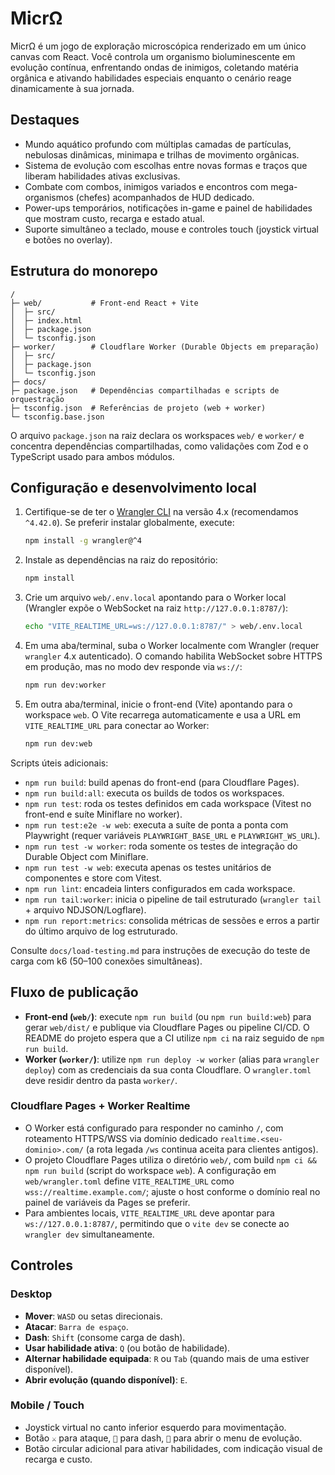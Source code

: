 # MicrΩ

MicrΩ é um jogo de exploração microscópica renderizado em um único canvas com React. Você controla um organismo bioluminescente em evolução contínua, enfrentando ondas de inimigos, coletando matéria orgânica e ativando habilidades especiais enquanto o cenário reage dinamicamente à sua jornada.

## Destaques

- Mundo aquático profundo com múltiplas camadas de partículas, nebulosas dinâmicas, minimapa e trilhas de movimento orgânicas.
- Sistema de evolução com escolhas entre novas formas e traços que liberam habilidades ativas exclusivas.
- Combate com combos, inimigos variados e encontros com mega-organismos (chefes) acompanhados de HUD dedicado.
- Power-ups temporários, notificações in-game e painel de habilidades que mostram custo, recarga e estado atual.
- Suporte simultâneo a teclado, mouse e controles touch (joystick virtual e botões no overlay).

## Estrutura do monorepo

```
/
├─ web/           # Front-end React + Vite
│  ├─ src/
│  ├─ index.html
│  ├─ package.json
│  └─ tsconfig.json
├─ worker/        # Cloudflare Worker (Durable Objects em preparação)
│  ├─ src/
│  ├─ package.json
│  └─ tsconfig.json
├─ docs/
├─ package.json   # Dependências compartilhadas e scripts de orquestração
├─ tsconfig.json  # Referências de projeto (web + worker)
└─ tsconfig.base.json
```

O arquivo `package.json` na raiz declara os workspaces `web/` e `worker/` e concentra dependências compartilhadas, como validações com Zod e o TypeScript usado para ambos módulos.

## Configuração e desenvolvimento local

1. Certifique-se de ter o [Wrangler CLI](https://developers.cloudflare.com/workers/wrangler/install-and-update/) na versão 4.x (recomendamos `^4.42.0`). Se preferir instalar globalmente, execute:
   ```bash
   npm install -g wrangler@^4
   ```
2. Instale as dependências na raiz do repositório:
   ```bash
   npm install
   ```
3. Crie um arquivo `web/.env.local` apontando para o Worker local (Wrangler expõe o WebSocket na raiz `http://127.0.0.1:8787/`):
   ```bash
   echo "VITE_REALTIME_URL=ws://127.0.0.1:8787/" > web/.env.local
   ```
4. Em uma aba/terminal, suba o Worker localmente com Wrangler (requer `wrangler` 4.x autenticado). O comando habilita WebSocket sobre HTTPS em produção, mas no modo dev responde via `ws://`:
   ```bash
   npm run dev:worker
   ```
5. Em outra aba/terminal, inicie o front-end (Vite) apontando para o workspace `web`. O Vite recarrega automaticamente e usa a URL em `VITE_REALTIME_URL` para conectar ao Worker:
   ```bash
   npm run dev:web
   ```

Scripts úteis adicionais:

- `npm run build`: build apenas do front-end (para Cloudflare Pages).
- `npm run build:all`: executa os builds de todos os workspaces.
- `npm run test`: roda os testes definidos em cada workspace (Vitest no front-end e suíte Miniflare no worker).
- `npm run test:e2e -w web`: executa a suíte de ponta a ponta com Playwright (requer variáveis `PLAYWRIGHT_BASE_URL` e `PLAYWRIGHT_WS_URL`).
- `npm run test -w worker`: roda somente os testes de integração do Durable Object com Miniflare.
- `npm run test -w web`: executa apenas os testes unitários de componentes e store com Vitest.
- `npm run lint`: encadeia linters configurados em cada workspace.
- `npm run tail:worker`: inicia o pipeline de tail estruturado (`wrangler tail` + arquivo NDJSON/Logflare).
- `npm run report:metrics`: consolida métricas de sessões e erros a partir do último arquivo de log estruturado.

Consulte `docs/load-testing.md` para instruções de execução do teste de carga com k6 (50–100 conexões simultâneas).

## Fluxo de publicação

- **Front-end (`web/`)**: execute `npm run build` (ou `npm run build:web`) para gerar `web/dist/` e publique via Cloudflare Pages ou pipeline CI/CD. O README do projeto espera que a CI utilize `npm ci` na raiz seguido de `npm run build`.
- **Worker (`worker/`)**: utilize `npm run deploy -w worker` (alias para `wrangler deploy`) com as credenciais da sua conta Cloudflare. O `wrangler.toml` deve residir dentro da pasta `worker/`.

### Cloudflare Pages + Worker Realtime

- O Worker está configurado para responder no caminho `/`, com roteamento HTTPS/WSS via domínio dedicado `realtime.<seu-dominio>.com/` (a rota legada `/ws` continua aceita para clientes antigos).
- O projeto Cloudflare Pages utiliza o diretório `web/`, com build `npm ci && npm run build` (script do workspace `web`). A configuração em `web/wrangler.toml` define `VITE_REALTIME_URL` como `wss://realtime.example.com/`; ajuste o host conforme o domínio real no painel de variáveis da Pages se preferir.
- Para ambientes locais, `VITE_REALTIME_URL` deve apontar para `ws://127.0.0.1:8787/`, permitindo que o `vite dev` se conecte ao `wrangler dev` simultaneamente.

## Controles

### Desktop

- **Mover**: `WASD` ou setas direcionais.
- **Atacar**: `Barra de espaço`.
- **Dash**: `Shift` (consome carga de dash).
- **Usar habilidade ativa**: `Q` (ou botão de habilidade).
- **Alternar habilidade equipada**: `R` ou `Tab` (quando mais de uma estiver disponível).
- **Abrir evolução (quando disponível)**: `E`.

### Mobile / Touch

- Joystick virtual no canto inferior esquerdo para movimentação.
- Botão `⚔️` para ataque, `💨` para dash, `🧬` para abrir o menu de evolução.
- Botão circular adicional para ativar habilidades, com indicação visual de recarga e custo.
